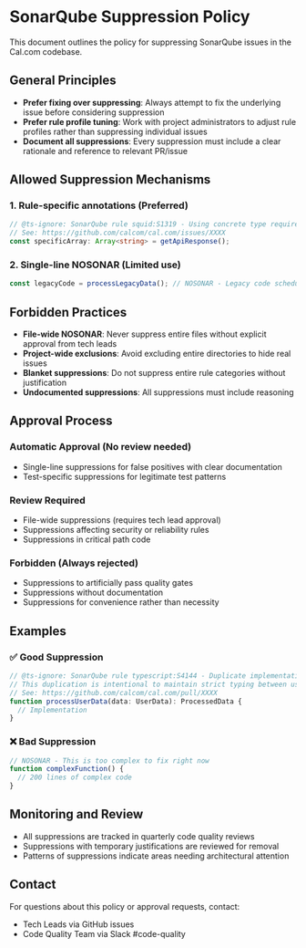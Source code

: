 # SonarQube Suppression Policy

This document outlines the policy for suppressing SonarQube issues in the Cal.com codebase.

## General Principles

- **Prefer fixing over suppressing**: Always attempt to fix the underlying issue before considering suppression
- **Prefer rule profile tuning**: Work with project administrators to adjust rule profiles rather than suppressing individual issues
- **Document all suppressions**: Every suppression must include a clear rationale and reference to relevant PR/issue

## Allowed Suppression Mechanisms

### 1. Rule-specific annotations (Preferred)
```typescript
// @ts-ignore: SonarQube rule squid:S1319 - Using concrete type required for API compatibility
// See: https://github.com/calcom/cal.com/issues/XXXX
const specificArray: Array<string> = getApiResponse();
```

### 2. Single-line NOSONAR (Limited use)
```typescript
const legacyCode = processLegacyData(); // NOSONAR - Legacy code scheduled for refactor in Q2 2024
```

## Forbidden Practices

- **File-wide NOSONAR**: Never suppress entire files without explicit approval from tech leads
- **Project-wide exclusions**: Avoid excluding entire directories to hide real issues
- **Blanket suppressions**: Do not suppress entire rule categories without justification
- **Undocumented suppressions**: All suppressions must include reasoning

## Approval Process

### Automatic Approval (No review needed)
- Single-line suppressions for false positives with clear documentation
- Test-specific suppressions for legitimate test patterns

### Review Required
- File-wide suppressions (requires tech lead approval)
- Suppressions affecting security or reliability rules
- Suppressions in critical path code

### Forbidden (Always rejected)
- Suppressions to artificially pass quality gates
- Suppressions without documentation
- Suppressions for convenience rather than necessity

## Examples

### ✅ Good Suppression
```typescript
// @ts-ignore: SonarQube rule typescript:S4144 - Duplicate implementation required for type safety
// This duplication is intentional to maintain strict typing between user and admin contexts
// See: https://github.com/calcom/cal.com/pull/XXXX
function processUserData(data: UserData): ProcessedData {
  // Implementation
}
```

### ❌ Bad Suppression
```typescript
// NOSONAR - This is too complex to fix right now
function complexFunction() {
  // 200 lines of complex code
}
```

## Monitoring and Review

- All suppressions are tracked in quarterly code quality reviews
- Suppressions with temporary justifications are reviewed for removal
- Patterns of suppressions indicate areas needing architectural attention

## Contact

For questions about this policy or approval requests, contact:
- Tech Leads via GitHub issues
- Code Quality Team via Slack #code-quality
